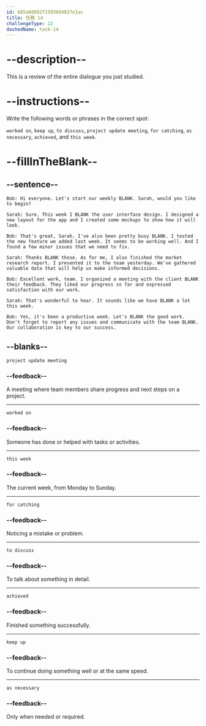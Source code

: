 ```yaml
---
id: 685a68802f25930d4837e1ac
title: 任務 14
challengeType: 22
dashedName: task-14
---
```


<!-- REVIEW -->

# --description--

This is a review of the entire dialogue you just studied.

# --instructions--

Write the following words or phrases in the correct spot:

`worked on`, `keep up`, `to discuss`, `project update meeting`, `for catching`, `as necessary`, `achieved`, and `this week`.

# --fillInTheBlank--

## --sentence--

`Bob: Hi everyone. Let's start our weekly BLANK. Sarah, would you like to begin?`

`Sarah: Sure. This week I BLANK the user interface design. I designed a new layout for the app and I created some mockups to show how it will look.`

`Bob: That's great, Sarah. I've also been pretty busy BLANK. I tested the new feature we added last week. It seems to be working well. And I found a few minor issues that we need to fix.`

`Sarah: Thanks BLANK those. As for me, I also finished the market research report. I presented it to the team yesterday. We've gathered valuable data that will help us make informed decisions.`

`Bob: Excellent work, team. I organized a meeting with the client BLANK their feedback. They liked our progress so far and expressed satisfaction with our work.`

`Sarah: That's wonderful to hear. It sounds like we have BLANK a lot this week.`

`Bob: Yes, it's been a productive week. Let's BLANK the good work. Don't forget to report any issues and communicate with the team BLANK. Our collaboration is key to our success.`

## --blanks--

`project update meeting`

### --feedback--

A meeting where team members share progress and next steps on a project.

---

`worked on`

### --feedback--

Someone has done or helped with tasks or activities.

---

`this week`

### --feedback--

The current week, from Monday to Sunday.

---

`for catching`

### --feedback--

Noticing a mistake or problem.

---

`to discuss`

### --feedback--

To talk about something in detail.

---

`achieved`

### --feedback--

Finished something successfully.

---

`keep up`

### --feedback--

To continue doing something well or at the same speed.

---

`as necessary`

### --feedback--

Only when needed or required.

